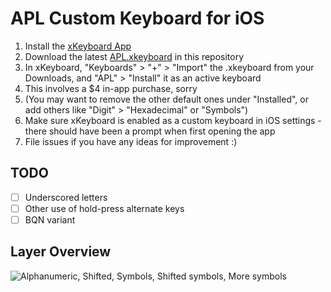 # APL Custom Keyboard for iOS

1.  Install the [xKeyboard App](https://apps.apple.com/us/app/xkeyboard-custom-keyboard/id1440245962)
99. Download the latest [APL.xkeyboard](APL.xkeyboard) in this repository
99. In xKeyboard, "Keyboards" > "+" > "Import" the .xkeyboard from your Downloads, and "APL" > "Install" it as an active keyboard
99. This involves a $4 in-app purchase, sorry
99. (You may want to remove the other default ones under "Installed", or add others like "Digit" > "Hexadecimal" or "Symbols")
99. Make sure xKeyboard is enabled as a custom keyboard in iOS settings - there should have been a prompt when first opening the app
99. File issues if you have any ideas for improvement :)

## TODO
- [ ] Underscored letters
- [ ] Other use of hold-press alternate keys
- [ ] BQN variant

## Layer Overview

![Alphanumeric, Shifted, Symbols, Shifted symbols, More symbols](https://user-images.githubusercontent.com/1857414/146100323-61a52bfe-8bde-4aca-aaba-cc643c4ae42a.jpeg)
